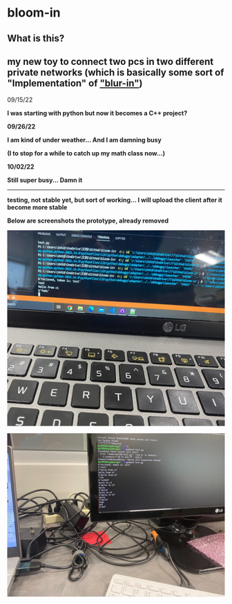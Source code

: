 # bloom-in

## What is this?

my new toy to connect two pcs in two different private networks (which is basically some sort of "Implementation" of ["blur-in"](https://github.com/DAF201/blur-in))
---

09/15/22

<b>I was starting with python but now it becomes a C++ project?<b>

09/26/22

<b>I am kind of under weather... And I am damning busy

(I to stop for a while to catch up my math class now...)

10/02/22
  
Still super busy... Damn it  
  
---

testing, not stable yet, but sort of working... I will upload the client after it become more stable

Below are screenshots the prototype, already removed

![](https://github.com/DAF201/bloom-in/blob/main/images/00EA7351-CAC0-4091-9B6F-6C1F4640A0AB.jpg)

![](https://github.com/DAF201/bloom-in/blob/main/images/1CED67C3-25CB-451D-854A-417D529C4D11.jpg)

